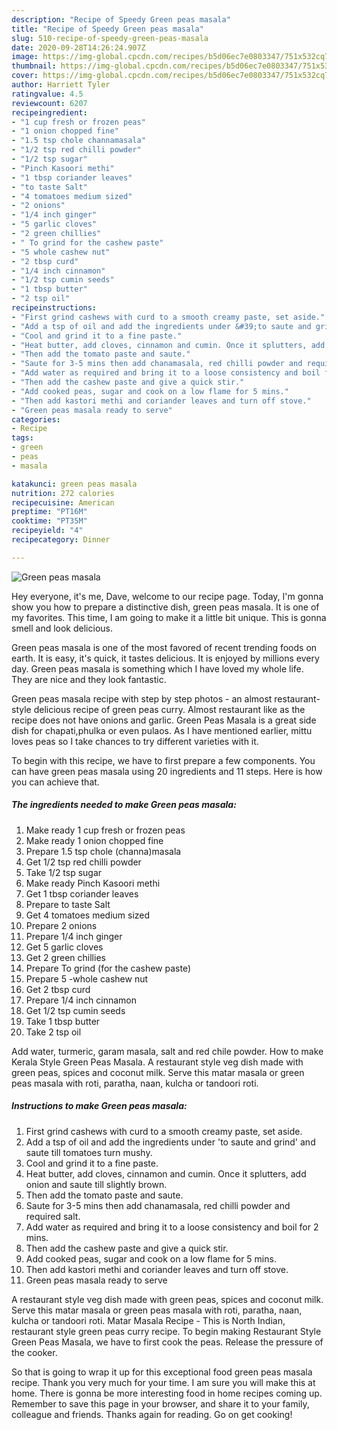 ```yaml
---
description: "Recipe of Speedy Green peas masala"
title: "Recipe of Speedy Green peas masala"
slug: 510-recipe-of-speedy-green-peas-masala
date: 2020-09-28T14:26:24.907Z
image: https://img-global.cpcdn.com/recipes/b5d06ec7e0803347/751x532cq70/green-peas-masala-recipe-main-photo.jpg
thumbnail: https://img-global.cpcdn.com/recipes/b5d06ec7e0803347/751x532cq70/green-peas-masala-recipe-main-photo.jpg
cover: https://img-global.cpcdn.com/recipes/b5d06ec7e0803347/751x532cq70/green-peas-masala-recipe-main-photo.jpg
author: Harriett Tyler
ratingvalue: 4.5
reviewcount: 6207
recipeingredient:
- "1 cup fresh or frozen peas"
- "1 onion chopped fine"
- "1.5 tsp chole channamasala"
- "1/2 tsp red chilli powder"
- "1/2 tsp sugar"
- "Pinch Kasoori methi"
- "1 tbsp coriander leaves"
- "to taste Salt"
- "4 tomatoes medium sized"
- "2 onions"
- "1/4 inch ginger"
- "5 garlic cloves"
- "2 green chillies"
- " To grind for the cashew paste"
- "5 whole cashew nut"
- "2 tbsp curd"
- "1/4 inch cinnamon"
- "1/2 tsp cumin seeds"
- "1 tbsp butter"
- "2 tsp oil"
recipeinstructions:
- "First grind cashews with curd to a smooth creamy paste, set aside."
- "Add a tsp of oil and add the ingredients under &#39;to saute and grind&#39; and saute till tomatoes turn mushy."
- "Cool and grind it to a fine paste."
- "Heat butter, add cloves, cinnamon and cumin. Once it splutters, add onion and saute till slightly brown."
- "Then add the tomato paste and saute."
- "Saute for 3-5 mins then add chanamasala, red chilli powder and required salt."
- "Add water as required and bring it to a loose consistency and boil for 2 mins."
- "Then add the cashew paste and give a quick stir."
- "Add cooked peas, sugar and cook on a low flame for 5 mins."
- "Then add kastori methi and coriander leaves and turn off stove."
- "Green peas masala ready to serve"
categories:
- Recipe
tags:
- green
- peas
- masala

katakunci: green peas masala 
nutrition: 272 calories
recipecuisine: American
preptime: "PT16M"
cooktime: "PT35M"
recipeyield: "4"
recipecategory: Dinner

---
```



![Green peas masala](https://img-global.cpcdn.com/recipes/b5d06ec7e0803347/751x532cq70/green-peas-masala-recipe-main-photo.jpg)

Hey everyone, it's me, Dave, welcome to our recipe page. Today, I'm gonna show you how to prepare a distinctive dish, green peas masala. It is one of my favorites. This time, I am going to make it a little bit unique. This is gonna smell and look delicious.

Green peas masala is one of the most favored of recent trending foods on earth. It is easy, it's quick, it tastes delicious. It is enjoyed by millions every day. Green peas masala is something which I have loved my whole life. They are nice and they look fantastic.

Green peas masala recipe with step by step photos - an almost restaurant-style delicious recipe of green peas curry. Almost restaurant like as the recipe does not have onions and garlic. Green Peas Masala is a great side dish for chapati,phulka or even pulaos. As I have mentioned earlier, mittu loves peas so I take chances to try different varieties with it.


To begin with this recipe, we have to first prepare a few components. You can have green peas masala using 20 ingredients and 11 steps. Here is how you can achieve that.

<!--inarticleads1-->

##### The ingredients needed to make Green peas masala:

1. Make ready 1 cup fresh or frozen peas
1. Make ready 1 onion chopped fine
1. Prepare 1.5 tsp chole (channa)masala
1. Get 1/2 tsp red chilli powder
1. Take 1/2 tsp sugar
1. Make ready Pinch Kasoori methi
1. Get 1 tbsp coriander leaves
1. Prepare to taste Salt
1. Get 4 tomatoes medium sized
1. Prepare 2 onions
1. Prepare 1/4 inch ginger
1. Get 5 garlic cloves
1. Get 2 green chillies
1. Prepare  To grind (for the cashew paste)
1. Prepare 5 -whole cashew nut
1. Get 2 tbsp curd
1. Prepare 1/4 inch cinnamon
1. Get 1/2 tsp cumin seeds
1. Take 1 tbsp butter
1. Take 2 tsp oil


Add water, turmeric, garam masala, salt and red chile powder. How to make Kerala Style Green Peas Masala. A restaurant style veg dish made with green peas, spices and coconut milk. Serve this matar masala or green peas masala with roti, paratha, naan, kulcha or tandoori roti. 

<!--inarticleads2-->

##### Instructions to make Green peas masala:

1. First grind cashews with curd to a smooth creamy paste, set aside.
1. Add a tsp of oil and add the ingredients under &#39;to saute and grind&#39; and saute till tomatoes turn mushy.
1. Cool and grind it to a fine paste.
1. Heat butter, add cloves, cinnamon and cumin. Once it splutters, add onion and saute till slightly brown.
1. Then add the tomato paste and saute.
1. Saute for 3-5 mins then add chanamasala, red chilli powder and required salt.
1. Add water as required and bring it to a loose consistency and boil for 2 mins.
1. Then add the cashew paste and give a quick stir.
1. Add cooked peas, sugar and cook on a low flame for 5 mins.
1. Then add kastori methi and coriander leaves and turn off stove.
1. Green peas masala ready to serve


A restaurant style veg dish made with green peas, spices and coconut milk. Serve this matar masala or green peas masala with roti, paratha, naan, kulcha or tandoori roti. Matar Masala Recipe - This is North Indian, restaurant style green peas curry recipe. To begin making Restaurant Style Green Peas Masala, we have to first cook the peas. Release the pressure of the cooker. 

So that is going to wrap it up for this exceptional food green peas masala recipe. Thank you very much for your time. I am sure you will make this at home. There is gonna be more interesting food in home recipes coming up. Remember to save this page in your browser, and share it to your family, colleague and friends. Thanks again for reading. Go on get cooking!
